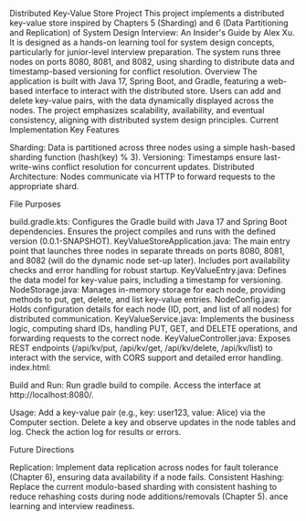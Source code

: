 Distributed Key-Value Store Project
This project implements a distributed key-value store inspired by Chapters 5 (Sharding) and 6 (Data Partitioning and Replication) of System Design Interview: An Insider's Guide by Alex Xu. It is designed as a hands-on learning tool for system design concepts, particularly for junior-level interview preparation. The system runs three nodes on ports 8080, 8081, and 8082, using sharding to distribute data and timestamp-based versioning for conflict resolution.
Overview
The application is built with Java 17, Spring Boot, and Gradle, featuring a web-based interface to interact with the distributed store. Users can add and delete key-value pairs, with the data dynamically displayed across the nodes. The project emphasizes scalability, availability, and eventual consistency, aligning with distributed system design principles.
Current Implementation
Key Features

Sharding: Data is partitioned across three nodes using a simple hash-based sharding function (hash(key) % 3).
Versioning: Timestamps ensure last-write-wins conflict resolution for concurrent updates.
Distributed Architecture: Nodes communicate via HTTP to forward requests to the appropriate shard.

File Purposes

build.gradle.kts: Configures the Gradle build with Java 17 and Spring Boot dependencies. Ensures the project compiles and runs with the defined version (0.0.1-SNAPSHOT).
KeyValueStoreApplication.java: The main entry point that launches three nodes in separate threads on ports 8080, 8081, and 8082 (will do the dynamic node set-up later). Includes port availability checks and error handling for robust startup.
KeyValueEntry.java: Defines the data model for key-value pairs, including a timestamp for versioning.
NodeStorage.java: Manages in-memory storage for each node, providing methods to put, get, delete, and list key-value entries.
NodeConfig.java: Holds configuration details for each node (ID, port, and list of all nodes) for distributed communication.
KeyValueService.java: Implements the business logic, computing shard IDs, handling PUT, GET, and DELETE operations, and forwarding requests to the correct node.
KeyValueController.java: Exposes REST endpoints (/api/kv/put, /api/kv/get, /api/kv/delete, /api/kv/list) to interact with the service, with CORS support and detailed error handling.
index.html: 

Build and Run:
Run gradle build to compile.
Access the interface at http://localhost:8080/.


Usage:
Add a key-value pair (e.g., key: user123, value: Alice) via the Computer section.
Delete a key and observe updates in the node tables and log.
Check the action log for results or errors.



Future Directions

Replication: Implement data replication across nodes for fault tolerance (Chapter 6), ensuring data availability if a node fails.
Consistent Hashing: Replace the current modulo-based sharding with consistent hashing to reduce rehashing costs during node additions/removals (Chapter 5).
ance learning and interview readiness.
